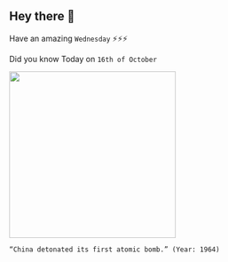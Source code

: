 ## Hey there 👋
Have an amazing `Wednesday` ⚡⚡⚡

Did you know Today on `16th of October`
 
 [<img src="https://upload.wikimedia.org/wikipedia/commons/b/b6/Zhou_Enlai_announced_the_success_of_China%27s_atomic_bomb_test.jpg" width="300" />](https://en.wikipedia.org/wiki/Project_596) 
 ```
“China detonated its first atomic bomb.” (Year: 1964)
```
